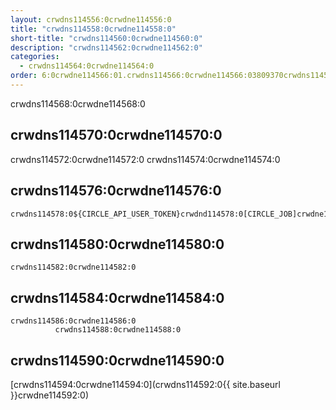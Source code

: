 ```yaml
---
layout: crwdns114556:0crwdne114556:0
title: "crwdns114558:0crwdne114558:0"
short-title: "crwdns114560:0crwdne114560:0"
description: "crwdns114562:0crwdne114562:0"
categories:
  - crwdns114564:0crwdne114564:0
order: 6:0crwdne114566:01.crwdns114566:0crwdne114566:03809370crwdns114566:0crwdne114566:0
---
```

crwdns114568:0crwdne114568:0

## crwdns114570:0crwdne114570:0

crwdns114572:0crwdne114572:0 crwdns114574:0crwdne114574:0

## crwdns114576:0crwdne114576:0

    crwdns114578:0${CIRCLE_API_USER_TOKEN}crwdnd114578:0[CIRCLE_JOB]crwdne114578:0
    

## crwdns114580:0crwdne114580:0

    crwdns114582:0crwdne114582:0
    

## crwdns114584:0crwdne114584:0

    crwdns114586:0crwdne114586:0
              crwdns114588:0crwdne114588:0
    

## crwdns114590:0crwdne114590:0

[crwdns114594:0crwdne114594:0](crwdns114592:0{{ site.baseurl }}crwdne114592:0)